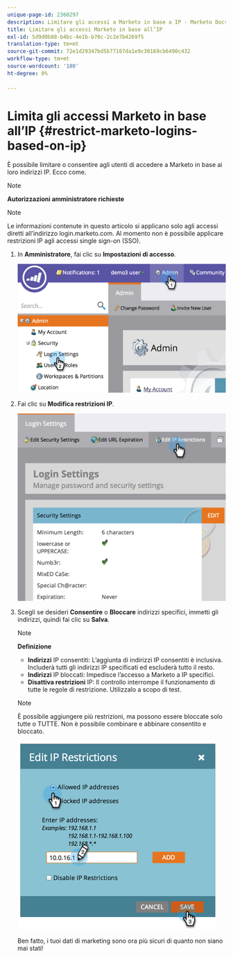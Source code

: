 ```yaml
---
unique-page-id: 2360297
description: Limitare gli accessi a Marketo in base a IP - Marketo Docs - Documentazione del prodotto
title: Limitare gli accessi Marketo in base all’IP
exl-id: 5d9d0b88-b4bc-4e1b-b70c-2c2e7b4269f5
translation-type: tm+mt
source-git-commit: 72e1d29347bd5b77107da1e9c30169cb6490c432
workflow-type: tm+mt
source-wordcount: '180'
ht-degree: 0%

---
```


# Limita gli accessi Marketo in base all’IP {#restrict-marketo-logins-based-on-ip}

È possibile limitare o consentire agli utenti di accedere a Marketo in base ai loro indirizzi IP. Ecco come.

>[!NOTE]
>
>**Autorizzazioni amministratore richieste**

>[!NOTE]
>
>Le informazioni contenute in questo articolo si applicano solo agli accessi diretti all’indirizzo login.marketo.com. Al momento non è possibile applicare restrizioni IP agli accessi single sign-on (SSO).

1. In **Amministratore**, fai clic su **Impostazioni di accesso**.

   ![](assets/image2014-9-16-12-3a57-3a56.png)

1. Fai clic su **Modifica restrizioni IP**.

   ![](assets/image2014-9-16-12-3a58-3a13.png)

1. Scegli se desideri **Consentire** o **Bloccare** indirizzi specifici, immetti gli indirizzi, quindi fai clic su **Salva**.

   >[!NOTE]
   >
   >**Definizione**
   >
   >* **Indirizzi** IP consentiti: L’aggiunta di indirizzi IP consentiti è inclusiva. Includerà tutti gli indirizzi IP specificati ed escluderà tutto il resto.
   >* **Indirizzi** IP bloccati: Impedisce l’accesso a Marketo a IP specifici.
   >* **Disattiva restrizioni** IP: Il controllo interrompe il funzionamento di tutte le regole di restrizione. Utilizzalo a scopo di test.


   >[!NOTE]
   >
   >È possibile aggiungere più restrizioni, ma possono essere bloccate solo tutte o TUTTE. Non è possibile combinare e abbinare consentito e bloccato.

   ![](assets/image2014-9-16-13-3a9-3a40.png)

   Ben fatto, i tuoi dati di marketing sono ora più sicuri di quanto non siano mai stati!
